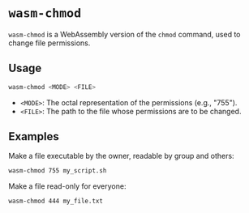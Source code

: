 # `wasm-chmod`

`wasm-chmod` is a WebAssembly version of the `chmod` command, used to change file permissions.

## Usage

```bash
wasm-chmod <MODE> <FILE>
```

- `<MODE>`: The octal representation of the permissions (e.g., "755").
- `<FILE>`: The path to the file whose permissions are to be changed.

## Examples

Make a file executable by the owner, readable by group and others:

```bash
wasm-chmod 755 my_script.sh
```

Make a file read-only for everyone:

```bash
wasm-chmod 444 my_file.txt
```
